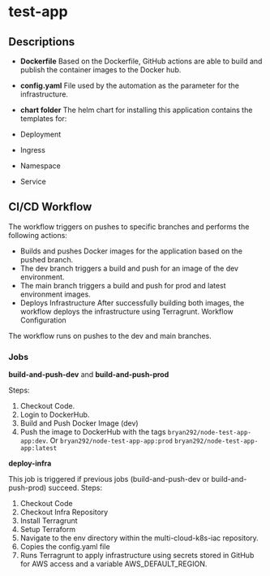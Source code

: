 # test-app

## Descriptions

- **Dockerfile**
Based on the Dockerfile, GitHub actions are able to build and publish the container images to the Docker hub.

- **config.yaml**
File used by the automation as the parameter for the infrastructure.

- **chart folder**
The helm chart for installing this application contains the templates for:
- Deployment
- Ingress
- Namespace
- Service

## CI/CD Workflow

The workflow triggers on pushes to specific branches and performs the following actions:

- Builds and pushes Docker images for the application based on the pushed branch.
- The dev branch triggers a build and push for an image of the dev environment.
- The main branch triggers a build and push for prod and latest environment images.
- Deploys Infrastructure
After successfully building both images, the workflow deploys the infrastructure using Terragrunt.
Workflow Configuration

The workflow runs on pushes to the dev and main branches.

### Jobs

**build-and-push-dev** and **build-and-push-prod**

Steps:
1. Checkout Code.
2. Login to DockerHub.
3. Build and Push Docker Image (dev)
4. Push the image to DockerHub with the tags 
`bryan292/node-test-app-app:dev`.
Or
`bryan292/node-test-app-app:prod`
`bryan292/node-test-app-app:latest`

**deploy-infra**

This job is triggered if previous jobs (build-and-push-dev or build-and-push-prod) succeed.
Steps:
1. Checkout Code
2. Checkout Infra Repository
3. Install Terragrunt
4. Setup Terraform
5. Navigate to the env directory within the multi-cloud-k8s-iac repository.
6. Copies the config.yaml file
7. Runs Terragrunt to apply infrastructure using secrets stored in GitHub for AWS access and a variable AWS_DEFAULT_REGION.